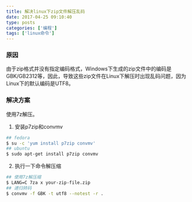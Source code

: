 ```yaml
---
title: 解决linux下zip文件解压乱码
date: 2017-04-25 09:10:40
type: posts
categories: ['编程']
tags: ['linux命令']
---
```

### 原因
由于zip格式并没有指定编码格式，Windows下生成的zip文件中的编码是GBK/GB2312等，因此，导致这些zip文件在Linux下解压时出现乱码问题，因为Linux下的默认编码是UTF8。

<!--more-->

### 解决方案
使用7z解压。

1. 安装p7zip和convmv
```bash
## fedora
$ su -c 'yum install p7zip convmv'
## ubuntu
$ sudo apt-get install p7zip convmv
```

2. 执行一下命令解压缩
```bash
## 使用7z解压缩
$ LANG=C 7za x your-zip-file.zip
## 递归转码
$ convmv -f GBK -t utf8 --notest -r .
```

